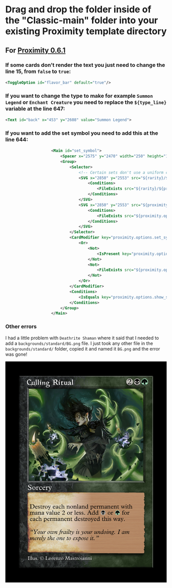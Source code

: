 # Drag and drop the folder inside of the "Classic-main" folder into your existing Proximity template directory

## For [Proximity 0.6.1](https://github.com/Proximity-Engine/Proximity/releases/tag/0.6.1)

### If some cards don't render the **text** you just need to change the line 15, from `false` to `true`:

```xml
<ToggleOption id="flavor_bar" default="true"/>
```

### If you want to change the **type** to make for example `Summon Legend` or `Enchant Creature` you need to replace the `${type_line}` variable at the line 647:

```xml
<Text id="back" x="453" y="2608" value="Summon Legend">
```

### If you want to add the **set symbol** you need to add this at the line 644:

```xml
                    <Main id="set_symbol">
                        <Spacer x="2575" y="2470" width="250" height="160"/>
                        <Group>
                            <Selector>
                                <!-- Certain sets don't use a uniform color palette, so this is a necessary evil -->
                                <SVG x="2850" y="2553" src="${rarity}/${proximity.options.set_symbol}" width="242" height="154" horizontal_alignment="end">
                                    <Conditions>
                                        <FileExists src="${rarity}/${proximity.options.set_symbol}.svg"/>
                                    </Conditions>
                                </SVG>
                                <SVG x="2850" y="2553" src="${proximity.options.set_symbol}" width="242" height="154" horizontal_alignment="end">
                                    <Conditions>
                                        <FileExists src="${proximity.options.set_symbol}.svg"/>
                                    </Conditions>
                                </SVG>
                            </Selector>
                            <CardModifier key="proximity.options.set_symbol" value="pz1">
                                <Or>
                                    <Not>
                                        <IsPresent key="proximity.options.set_symbol"/>
                                    </Not>
                                    <Not>
                                        <FileExists src="${proximity.options.set_symbol}.svg"/>
                                    </Not>
                                </Or>
                            </CardModifier>
                            <Conditions>
                                <IsEquals key="proximity.options.show_set_symbol"/>
                            </Conditions>
                        </Group>
                    </Main>
```

### Other errors

I had a little problem with `Deathrite Shaman` where it said that I needed to add a `backgrounds/standard/BG.png` file. I just took any other file in the `backgrounds/standard/` folder, copied it and named it `BG.png` and the error was gone!

![Preview card](Classic/Preview/preview.png)
